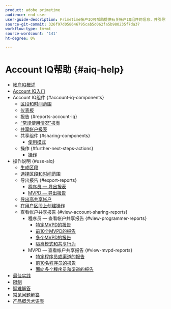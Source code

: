 ```yaml
---
product: adobe primetime
audience: end-user
user-guide-description: Primetime帐户IQ可帮助提供有关帐户IQ组件的信息，并引导您了解使用各种组件的用户旅程。
source-git-commit: 326f97d058646795cab5d062fa5b980235f7da37
workflow-type: tm+mt
source-wordcount: '141'
ht-degree: 0%

---
```


# Account IQ帮助 {#aiq-help}

+ [帐户IQ概述](/help/AccountIQ/home.md)
+ [Account IQ入门](/help/AccountIQ/get-started.md)
+ Account IQ组件 {#account-iq-components}
   + [区段和时间范围](/help/AccountIQ/segments-timeframe.md)
   + [仪表板](/help/AccountIQ/dashboard.md)
   + 报告 {#reports-account-iq}
   + [“常规使用情况”报表](/help/AccountIQ/general-usage-reports.md)
   + [共享帐户报表](/help/AccountIQ/shared-acc-reports.md)
   + 共享组件 {#sharing-components}
      + [使用模式](/help/AccountIQ/usage-patterns.md)
   + 操作 {#further-next-steps-actions}
      + [操作](/help/AccountIQ/operations.md)
+ 操作说明 {#use-aiq}
   + [生成区段](/help/AccountIQ/build-segment.md)
   + [选择区段和时间范围](/help/AccountIQ/howto-select-segment-timeframe.md)
   + 导出报告 {#export-reports}
      + [程序员 — 导出报表](/help/AccountIQ/export-segment-metrics-progr.md)
      + [MVPD — 导出报告](/help/AccountIQ/export-segment-metrics-mvpd.md)
   + [导出高共享帐户](/help/AccountIQ/export-acc-information.md)
   + [在用户区段上创建操作](/help/AccountIQ/operation-affecting-user-segment.md)
   + 查看帐户共享报告 {#view-account-sharing-reports}
      + 程序员 — 查看帐户共享报告 {#view-programmer-reports}
         + [特定MVPD的报告](/help/AccountIQ/reports-for-specific-mvpds.md)
         + [前10个MVPD的报告](/help/AccountIQ/top-10-mvpd-reports.md)
         + [多个MVPD的报告](viewrep-multiple-mvpd.md)
         + [隔离模式和共享行为](/help/AccountIQ/isolation-mode.md)
      + MVPD — 查看帐户共享报告 {#view-mvpd-reports}
         + [特定程序员或渠道的报告](/help/AccountIQ/reports-for-specific-programmers.md)
         + [前10名程序员的报告](/help/AccountIQ/top-10-programmer-reports.md)
         + [面向多个程序员和渠道的报告](viewrep-multiple-programmer.md)
+ [最佳实践](/help/AccountIQ/best-practices.md)
+ [限制](/help/AccountIQ/limitations.md)
+ [疑难解答](/help/AccountIQ/troubleshoot.md)
+ [常见问题解答](/help/AccountIQ/faq.md)
+ [产品概念术语表](/help/AccountIQ/product-concepts.md)